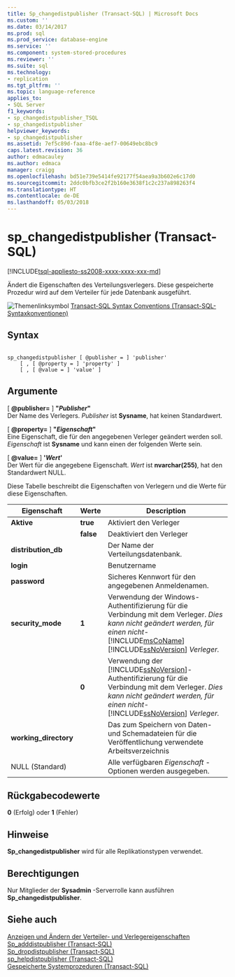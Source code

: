 ```yaml
---
title: Sp_changedistpublisher (Transact-SQL) | Microsoft Docs
ms.custom: ''
ms.date: 03/14/2017
ms.prod: sql
ms.prod_service: database-engine
ms.service: ''
ms.component: system-stored-procedures
ms.reviewer: ''
ms.suite: sql
ms.technology:
- replication
ms.tgt_pltfrm: ''
ms.topic: language-reference
applies_to:
- SQL Server
f1_keywords:
- sp_changedistpublisher_TSQL
- sp_changedistpublisher
helpviewer_keywords:
- sp_changedistpublisher
ms.assetid: 7ef5c89d-faaa-4f8e-aef7-00649ebc8bc9
caps.latest.revision: 36
author: edmacauley
ms.author: edmaca
manager: craigg
ms.openlocfilehash: bd51e739e5414fe92177f54aea9a3b602e6c17d0
ms.sourcegitcommit: 2ddc0bfb3ce2f2b160e3638f1c2c237a898263f4
ms.translationtype: HT
ms.contentlocale: de-DE
ms.lasthandoff: 05/03/2018
---
```

# <a name="spchangedistpublisher-transact-sql"></a>sp_changedistpublisher (Transact-SQL)
[!INCLUDE[tsql-appliesto-ss2008-xxxx-xxxx-xxx-md](../../includes/tsql-appliesto-ss2008-xxxx-xxxx-xxx-md.md)]

  Ändert die Eigenschaften des Verteilungsverlegers. Diese gespeicherte Prozedur wird auf dem Verteiler für jede Datenbank ausgeführt.  
  
 ![Themenlinksymbol](../../database-engine/configure-windows/media/topic-link.gif "Topic link icon") [Transact-SQL Syntax Conventions (Transact-SQL-Syntaxkonventionen)](../../t-sql/language-elements/transact-sql-syntax-conventions-transact-sql.md)  
  
## <a name="syntax"></a>Syntax  
  
```  
  
sp_changedistpublisher [ @publisher = ] 'publisher'  
    [ , [ @property = ] 'property' ]  
    [ , [ @value = ] 'value' ]  
```  
  
## <a name="arguments"></a>Argumente  
 [  **@publisher=** ] **"***Publisher***"**  
 Der Name des Verlegers. *Publisher* ist **Sysname**, hat keinen Standardwert.  
  
 [  **@property=** ] **"***Eigenschaft***"**  
 Eine Eigenschaft, die für den angegebenen Verleger geändert werden soll. *Eigenschaft* ist **Sysname** und kann einen der folgenden Werte sein.  
  
 [ **@value=** ] **'***Wert***'**  
 Der Wert für die angegebene Eigenschaft. *Wert* ist **nvarchar(255)**, hat den Standardwert NULL.  
  
 Diese Tabelle beschreibt die Eigenschaften von Verlegern und die Werte für diese Eigenschaften.  
  
|Eigenschaft|Werte|Description|  
|--------------|------------|-----------------|  
|**Aktive**|**true**|Aktiviert den Verleger|  
||**false**|Deaktiviert den Verleger|  
|**distribution_db**||Der Name der Verteilungsdatenbank.|  
|**login**||Benutzername|  
|**password**||Sicheres Kennwort für den angegebenen Anmeldenamen.|  
|**security_mode**|**1**|Verwendung der Windows-Authentifizierung für die Verbindung mit dem Verleger. *Dies kann nicht geändert werden, für einen nicht-* [!INCLUDE[msCoName](../../includes/msconame-md.md)] [!INCLUDE[ssNoVersion](../../includes/ssnoversion-md.md)] *Verleger.*|  
||**0**|Verwendung der [!INCLUDE[ssNoVersion](../../includes/ssnoversion-md.md)]-Authentifizierung für die Verbindung mit dem Verleger. *Dies kann nicht geändert werden, für einen nicht-* [!INCLUDE[ssNoVersion](../../includes/ssnoversion-md.md)] *Verleger.*|  
|**working_directory**||Das zum Speichern von Daten- und Schemadateien für die Veröffentlichung verwendete Arbeitsverzeichnis|  
|NULL (Standard)||Alle verfügbaren *Eigenschaft* -Optionen werden ausgegeben.|  
  
## <a name="return-code-values"></a>Rückgabecodewerte  
 **0** (Erfolg) oder **1** (Fehler)  
  
## <a name="remarks"></a>Hinweise  
 **Sp_changedistpublisher** wird für alle Replikationstypen verwendet.  
  
## <a name="permissions"></a>Berechtigungen  
 Nur Mitglieder der **Sysadmin** -Serverrolle kann ausführen **Sp_changedistpublisher**.  
  
## <a name="see-also"></a>Siehe auch  
 [Anzeigen und Ändern der Verteiler- und Verlegereigenschaften](../../relational-databases/replication/view-and-modify-distributor-and-publisher-properties.md)   
 [Sp_adddistpublisher &#40;Transact-SQL&#41;](../../relational-databases/system-stored-procedures/sp-adddistpublisher-transact-sql.md)   
 [Sp_dropdistpublisher &#40;Transact-SQL&#41;](../../relational-databases/system-stored-procedures/sp-dropdistpublisher-transact-sql.md)   
 [sp_helpdistpublisher &#40;Transact-SQL&#41;](../../relational-databases/system-stored-procedures/sp-helpdistpublisher-transact-sql.md)   
 [Gespeicherte Systemprozeduren &#40;Transact-SQL&#41;](../../relational-databases/system-stored-procedures/system-stored-procedures-transact-sql.md)  
  
  

